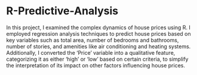 # R-Predictive-Analysis

In this project, I examined the complex dynamics of house prices using R. I employed regression analysis techniques to predict house prices based on key variables such as total area, number of bedrooms and bathrooms, number of stories, and amenities like air conditioning and heating systems. Additionally, I converted the ‘Price’ variable into a qualitative feature, categorizing it as either ‘high’ or ‘low’ based on certain criteria, to simplify the interpretation of its impact on other factors influencing house prices.
